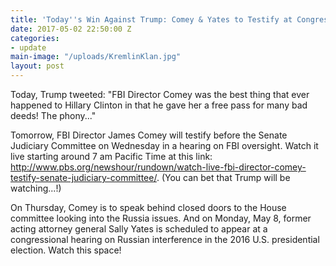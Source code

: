 ```yaml
---
title: 'Today''s Win Against Trump: Comey & Yates to Testify at Congressional Hearings'
date: 2017-05-02 22:50:00 Z
categories:
- update
main-image: "/uploads/KremlinKlan.jpg"
layout: post
---
```


Today, Trump tweeted: "FBI Director Comey was the best thing that ever happened to Hillary Clinton in that he gave her a free pass for many bad deeds! The phony..."

Tomorrow, FBI Director James Comey will testify before the Senate Judiciary Committee on Wednesday in a hearing on FBI oversight.  Watch it live starting around 7 am Pacific Time at this link: http://www.pbs.org/newshour/rundown/watch-live-fbi-director-comey-testify-senate-judiciary-committee/.  (You can bet that Trump will be watching...!)

On Thursday, Comey is to speak behind closed doors to the House committee looking into the Russia issues.  And on Monday, May 8, former acting attorney general Sally Yates is scheduled to appear at a congressional hearing on Russian interference in the 2016 U.S. presidential election.  Watch this space!